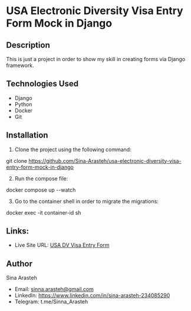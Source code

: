 # USA Electronic Diversity Visa Entry Form Mock in Django

## Description

This is just a project in order to show my skill in creating forms via Django framework.

## Technologies Used

* Django
* Python
* Docker
* Git

## Installation

1. Clone the project using the following command:

  git clone https://github.com/Sina-Arasteh/usa-electronic-diversity-visa-entry-form-mock-in-django

2. Run the compose file:

  docker compose up --watch

3. Go to the container shell in order to migrate the migrations:

  docker exec -it container-id sh

## Links:

- Live Site URL: [USA DV Visa Entry Form]()

## Author

Sina Arasteh
- Email: sinna.arasteh@gmail.com
- LinkedIn: https://www.linkedin.com/in/sina-arasteh-234085290
- Telegram: t.me/Sinna_Arasteh
